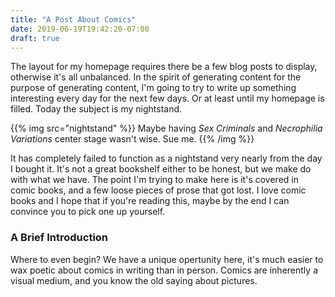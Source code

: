 ```yaml
---
title: "A Post About Comics"
date: 2019-06-19T19:42:20-07:00
draft: true
---
```


The layout for my homepage requires there be a few blog posts to display,
otherwise it's all unbalanced. In the spirit of generating content for the
purpose of generating content, I'm going to try to write up something
interesting every day for the next few days. Or at least until my homepage
is filled. Today the subject is my nightstand.

{{% img src="nightstand" %}}
Maybe having _Sex Criminals_ and _Necrophilia Variations_ center stage wasn't
wise. Sue me.
{{% /img %}}

It has completely failed to function as a nightstand very nearly from the day
I bought it. It's not a great bookshelf either to be honest, but we make do
with what we have. The point I'm trying to make here is it's covered in comic
books, and a few loose pieces of prose that got lost. I love comic books and I
hope that if you're reading this, maybe by the end I can convince you to pick
one up yourself.

### A Brief Introduction

Where to even begin? We have a unique opertunity here, it's much easier to
wax poetic about comics in writing than in person. Comics are inherently
a visual medium, and you know the old saying about pictures.
